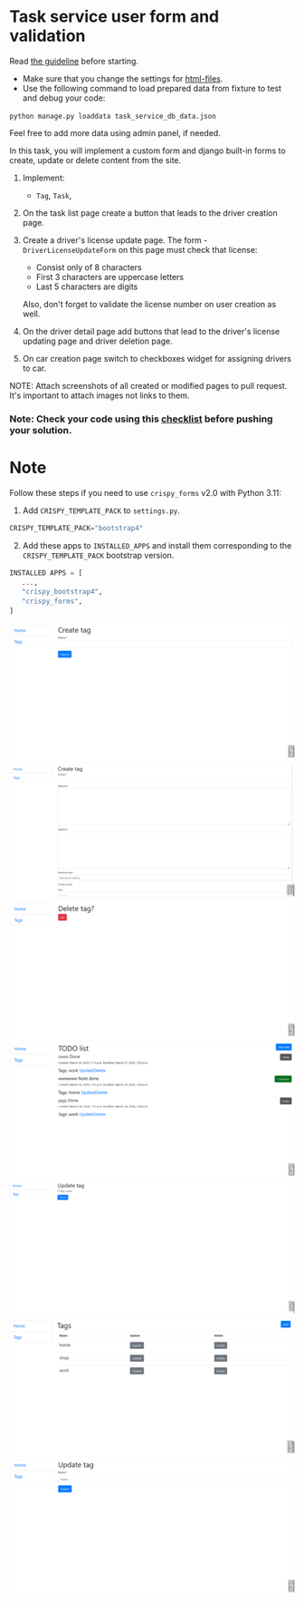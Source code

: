 # Task service user form and validation

Read [the guideline](https://github.com/mate-academy/py-task-guideline/blob/main/README.md) before starting.
- Make sure that you change the settings for [html-files](https://github.com/mate-academy/py-task-guideline/blob/main/html_settings/README.MD).
- Use the following command to load prepared data from fixture to test and debug your code:
  
`python manage.py loaddata task_service_db_data.json`

Feel free to add more data using admin panel, if needed.

In this task, you will implement a custom form and django built-in forms to create,
update or delete content from the site.

1. Implement:
    - `Tag`, `Task`, 
2. On the task list page create a button that leads to the driver creation page.
3. Create a driver's license update page. The form - `DriverLicenseUpdateForm`
on this page must check that license:
    - Consist only of 8 characters
    - First 3 characters are uppercase letters
    - Last 5 characters are digits
    
    Also, don't forget to validate the license number on user creation as well.
4. On the driver detail page add buttons that lead to the driver's license updating page and
driver deletion page.
5. On car creation page switch to checkboxes widget for assigning drivers to car.


NOTE: Attach screenshots of all created or modified pages to pull request. It's important to attach images not links to them.

### Note: Check your code using this [checklist](checklist.md) before pushing your solution.

# Note
Follow these steps if you need to use `crispy_forms` v2.0 with Python 3.11:

1. Add `CRISPY_TEMPLATE_PACK` to `settings.py`.

```python
CRISPY_TEMPLATE_PACK="bootstrap4"
```

2. Add these apps to `INSTALLED_APPS` and install them corresponding to the `CRISPY_TEMPLATE_PACK` bootstrap version.

```python
INSTALLED APPS = [
   ...,
   "crispy_bootstrap4",
   "crispy_forms",
]
```
![Add tag.png](Add%20tag.png)
![Create tag.png](Create%20tag.png)
![Delete tag.png](Delete%20tag.png)
![Home.png](Home.png)
![Status teg.png](Status%20teg.png)
![Tags.png](Tags.png)
![Update tag.png](Update%20tag.png)
